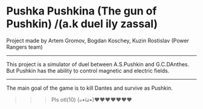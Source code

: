 # Pushka Pushkina (The gun of Pushkin) /(a.k duel ily zassal)
Project made by Artem Gromov, Bogdan Koschey, Kuzin Rostislav (Power Rangers team)
***
This project is a simulator of duel between A.S.Pushkin and G.C.DAnthes. But Pushkin has the ability to control magnetic and electric fields.
***
The main goal of the game is to kill Dantes and survive as Pushkin.
>>>Pls otl(10) (๑•́ω•̀)❤❤❤❤❤❤❤
